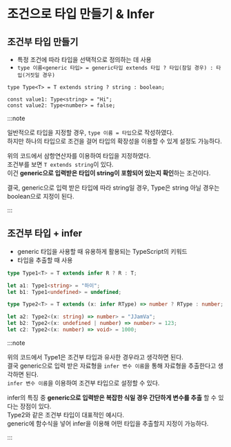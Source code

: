 # 조건으로 타입 만들기 & Infer

## 조건부 타입 만들기

- 특정 조건에 따라 타입을 선택적으로 정의하는 데 사용
- `type 이름<generic 타입> = generic타입 extends 타입 ? 타입(참일 경우) : 타입(거짓일 경우)`

```tsx
type Type<T> = T extends string ? string : boolean;

const value1: Type<string> = "Hi";
const value2: Type<number> = false;
```

:::note

일반적으로 타입을 지정할 경우, `type 이름 = 타입`으로 작성하였다.<br/>
하지만 하나의 타입으로 조건을 걸어 타입의 확장성을 이용할 수 있게 설정도 가능하다.<br/>

위의 코드에서 삼항연산자를 이용하여 타입을 지정하였다.<br/>
조건부를 보면 `T extends string`이 있다.<br/>
이건 **generic으로 입력받은 타입이 string이 포함되어 있는지 확인**하는 조건이다.<br/>

결국, generic으로 입력 받은 타입에 따라 string일 경우, Type은 string 아닐 경우는 boolean으로 지정이 된다.<br/>

:::

## 조건부 타입 + infer

- generic 타입을 사용할 때 유용하게 활용되는 TypeScript의 키워드
- 타입을 추출할 때 사용

```ts
type Type1<T> = T extends infer R ? R : T;

let a1: Type1<string> = "하이";
let b1: Type1<undefined> = undefined;

type Type2<T> = T extends (x: infer RType) => number ? RType : number;

let a2: Type2<(x: string) => number> = "JJamVa";
let b2: Type2<(x: undefined | number) => number> = 123;
let c2: Type2<(x: number) => void> = 1000;
```

:::note

위의 코드에서 Type1은 조건부 타입과 유사한 경우라고 생각하면 된다.<br/>
결국 generic으로 입력 받은 자료형을 `infer 변수 이름`을 통해 자료형을 추출한다고 생각하면 된다.<br/>
`infer 변수 이름`을 이용하여 조건부 타입으로 설정할 수 있다.<br/>

infer의 특징 중 **generic으로 입력받은 복잡한 식일 경우 간단하게 변수를 추출** 할 수 있다는 장점이 있다.<br/>
Type2와 같은 조건부 타입이 대표적인 예시다.<br/>
generic에 함수식을 넣어 infer을 이용해 어떤 타입을 추출할지 지정이 가능하다.<br/>

:::
